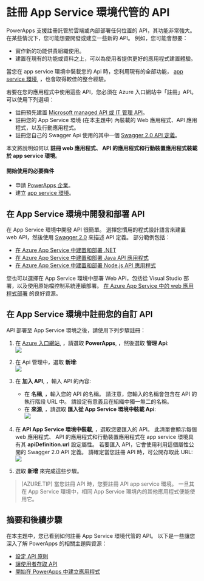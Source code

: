 <properties
    pageTitle="在 PowerApps Enterprise 中開發或建立 App Service 環境代管的 API |Microsoft Azure"
    description="了解如何在 Azure 入口網站中註冊 App Service 環境代管的自訂 API"
    services=""
    suite="powerapps"
    documentationCenter="" 
    authors="MandiOhlinger"
    manager="dwrede"
    editor=""/>

<tags
   ms.service="powerapps"
   ms.devlang="na"
   ms.topic="article"
   ms.tgt_pltfrm="na"
   ms.workload="na" 
   ms.date="12/09/2015"
   ms.author="guayan"/>

# 註冊 App Service 環境代管的 API
PowerApps 支援註冊託管於雲端或內部部署任何位置的 API，其功能非常強大。 在某些情況下，您可能想要開發或建立一些新的 API。 例如，您可能會想要：

- 實作新的功能供貴組織使用。
- 建置在現有的功能或資料之上，可以為使用者提供更好的應用程式建置體驗。

當您在 app service 環境中裝載您的 Api 時，您利用現有的全部功能， [app service 環境](../app-service-app-service-environment-intro.md), ，也會取得較佳的整合經驗。

若要在您的應用程式中使用這些 API，您必須在 Azure 入口網站中「註冊」API。 可以使用下列選項： 

- 註冊預先建置 [Microsoft managed API 或 IT 管理 API](powerapps-register-from-available-apis.md)。
- 註冊您的 App Service 環境 (在本主題中) 內裝載的 Web 應用程式、API 應用程式，以及行動應用程式。
- 註冊您自己的 Swagger Api 使用的其中一個 [Swagger 2.0 API 定義](powerapps-register-existing-api-from-api-definition.md)。

本文將說明如何以 **註冊 web 應用程式、 API 的應用程式和行動裝置應用程式裝載於 app service 環境**。

#### 開始使用的必要條件

- 申請 [PowerApps 企業](powerapps-get-started-azure-portal.md)。
- 建立 [app service 環境](powerapps-get-started-azure-portal.md)。


## 在 App Service 環境中開發和部署 API

在 App Service 環境中開發 API 很簡單。 選擇您慣用的程式設計語言來建置 web API，然後使用 [Swagger 2.0](http://swagger.io) 來描述 API 定義。 部分範例包括：  

- [在 Azure App Service 中建置和部署 .NET](../app-service-api-dotnet-get-started.md)
- [在 Azure App Service 中建置和部署 Java API 應用程式](../app-service-api-java-api-app.md)
- [在 Azure App Service 中建置和部署 Node.js API 應用程式](../app-service-api-nodejs-api-app.md)

您也可以選擇在 App Service 環境中部署 Web API，包括從 Visual Studio 部署，以及使用原始檔控制系統連續部署。  [在 Azure App Service 中的 web 應用程式部署](../web-sites-deploy.md) 的良好資源。 

## 在 App Service 環境中註冊您的自訂 API

API 部署至 App Service 環境之後，請使用下列步驟註冊：

1. 在 [Azure 入口網站](https://portal.azure.com/), ，請選取 **PowerApps**, ，然後選取 **管理 Api**:  
![][11]
2. 在 Api 管理中，選取 **新增**:  
![][12]  
3. 在 **加入 API**, ，輸入 API 的內容:  

    - 在 **名稱**, ，輸入您的 API 的名稱。 請注意，您輸入的名稱會包含在 API 的執行階段 URL 中。 請設定有意義且在組織中獨一無二的名稱。   
    - 在 **來源**, ，請選取 **匯入從 App Service 環境中裝載 Api**:  
    ![][13]
4. 在 **API App Service 環境中裝載**, ，選取您要匯入的 API。 此清單會顯示每個 web 應用程式、 API 的應用程式和行動裝置應用程式在 app service 環境具有其 **apiDefinition.url** 設定屬性。 若要匯入 API，它會使用利用這個屬性公開的 Swagger 2.0 API 定義。 請確定當您註冊 API 時，可公開存取此 URL:  
![][14]
5. 選取 **新增** 來完成這些步驟。

> [AZURE.TIP] 當您註冊 API 時，您要註冊 API app service 環境。 一旦其在 App Service 環境中，相同 App Service 環境內的其他應用程式便能使用它。

## 摘要和後續步驟
在本主題中，您已看到如何註冊 App Service 環境代管的 API。 以下是一些讓您深入了解 PowerApps 的相關主題與資源： 

- [設定 API 原則](powerapps-configure-apis.md)
- [讓使用者存取 API](powerapps-manage-api-connection-user-access.md)
- [開始在 PowerApps 中建立應用程式](https://powerapps.microsoft.com/tutorials/)

<!--Reference-->
[11]: ./media/powerapps-register-api-hosted-in-app-service/registered-apis-part.png
[12]: ./media/powerapps-register-api-hosted-in-app-service/add-api-button.png
[13]: ./media/powerapps-register-api-hosted-in-app-service/add-api-blade.png
[14]: ./media/powerapps-register-api-hosted-in-app-service/add-api-select-from-ase.png

